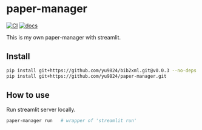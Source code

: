 # paper-manager

[![CI](https://github.com/yu9824/paper-manager/actions/workflows/CI.yaml/badge.svg)](https://github.com/yu9824/paper-manager/actions/workflows/CI.yaml)
[![docs](https://github.com/yu9824/paper-manager/actions/workflows/docs.yaml/badge.svg)](https://github.com/yu9824/paper-manager/actions/workflows/docs.yaml)

This is my own paper-manager with streamlit.

## Install

```bash
pip install git+https://github.com/yu9824/bib2xml.git@v0.0.3 --no-deps
pip install git+https://github.com/yu9824/paper-manager.git

```

## How to use

Run streamlit server locally.

```bash
paper-manager run   # wrapper of 'streamlit run'
```
